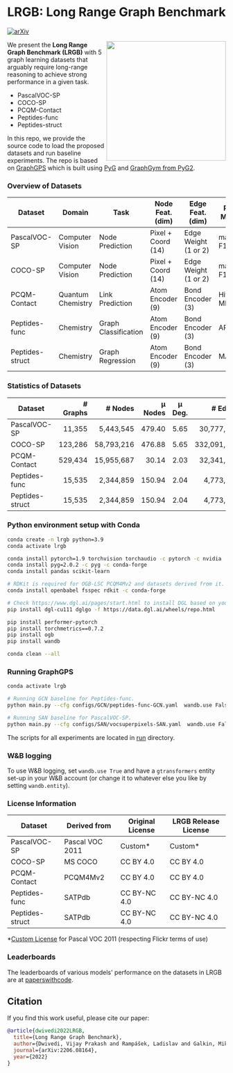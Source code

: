 # LRGB: Long Range Graph Benchmark

[![arXiv](https://img.shields.io/badge/arXiv-2206.08164-b31b1b.svg)](https://arxiv.org/abs/2206.08164)

<img src="https://i.imgur.com/2LKoGbu.png" align="right" width="275"/>

We present the **Long Range Graph Benchmark (LRGB)** with 5 graph learning datasets that arguably require
long-range reasoning to achieve strong performance in a given task. 
- PascalVOC-SP
- COCO-SP
- PCQM-Contact 
- Peptides-func
- Peptides-struct 

In this repo, we provide the source code to load the proposed datasets and run baseline experiments. 
The repo is based on [GraphGPS](https://github.com/rampasek/GraphGPS) which is built using [PyG](https://www.pyg.org/) and [GraphGym from PyG2](https://pytorch-geometric.readthedocs.io/en/2.0.0/notes/graphgym.html).


### Overview of Datasets

|  Dataset | Domain  |  Task | Node Feat. (dim)  | Edge Feat. (dim) | Perf. Metric | 
|---|---|---|---|---|---|
| PascalVOC-SP| Computer Vision | Node Prediction | Pixel + Coord (14) | Edge Weight (1 or 2) | macro F1 |
| COCO-SP | Computer Vision | Node Prediction | Pixel + Coord (14) | Edge Weight (1 or 2) | macro F1 |
| PCQM-Contact | Quantum Chemistry | Link Prediction | Atom Encoder (9) | Bond Encoder (3) | Hits@K, MRR
| Peptides-func | Chemistry | Graph Classification | Atom Encoder (9) | Bond Encoder (3) | AP
| Peptides-struct | Chemistry | Graph Regression | Atom Encoder (9) | Bond Encoder (3) | MAE |


### Statistics of Datasets

|  Dataset | # Graphs  |  # Nodes | μ Nodes  | μ Deg. | # Edges | μ Edges | μ Short. Path | μ Diameter 
|---|---:|---:|---:|:---:|---:|---:|---:|---:|
| PascalVOC-SP| 11,355 | 5,443,545 | 479.40 | 5.65 | 30,777,444 | 2,710.48 | 10.74±0.51 | 27.62±2.13 |
| COCO-SP | 123,286 | 58,793,216 | 476.88 | 5.65 | 332,091,902 | 2,693.67 | 10.66±0.55 | 27.39±2.14 |
| PCQM-Contact | 529,434 | 15,955,687 | 30.14 | 2.03 | 32,341,644 | 61.09 |4.63±0.63 | 9.86±1.79 |
| Peptides-func | 15,535 | 2,344,859 | 150.94 | 2.04 | 4,773,974 | 307.30 | 20.89±9.79 | 56.99±28.72 |
| Peptides-struct | 15,535 | 2,344,859 | 150.94 | 2.04 | 4,773,974 | 307.30 | 20.89±9.79 | 56.99±28.72 |


### Python environment setup with Conda

```bash
conda create -n lrgb python=3.9
conda activate lrgb

conda install pytorch=1.9 torchvision torchaudio -c pytorch -c nvidia
conda install pyg=2.0.2 -c pyg -c conda-forge
conda install pandas scikit-learn

# RDKit is required for OGB-LSC PCQM4Mv2 and datasets derived from it.  
conda install openbabel fsspec rdkit -c conda-forge

# Check https://www.dgl.ai/pages/start.html to install DGL based on your CUDA requirements
pip install dgl-cu111 dglgo -f https://data.dgl.ai/wheels/repo.html

pip install performer-pytorch
pip install torchmetrics==0.7.2
pip install ogb
pip install wandb

conda clean --all
```

### Running GraphGPS
```bash
conda activate lrgb

# Running GCN baseline for Peptides-func.
python main.py --cfg configs/GCN/peptides-func-GCN.yaml  wandb.use False

# Running SAN baseline for PascalVOC-SP.
python main.py --cfg configs/SAN/vocsuperpixels-SAN.yaml  wandb.use False

```

The scripts for all experiments are located in [run](./run) directory.

### W&B logging
To use W&B logging, set `wandb.use True` and have a `gtransformers` entity set-up in your W&B account (or change it to whatever else you like by setting `wandb.entity`). 

<!-- ### Datasets Links

Following is a list of direct URL links of the proposed datasets that are used in the respective files in the [graphgps/loader/dataset](graphgps/loader/dataset) directory. Note that the links below are just for information and there is no need to manually download these source files. The files are automatically downloaded in the corresponding files in the [graphgps/loader/dataset](graphgps/loader/dataset) directory.

1. PascalVOC-SP: [link](https://www.dropbox.com/s/8x722ai272wqwl4/voc_superpixels_edge_wt_region_boundary.zip?dl=0)  
2. COCO-SP: [link](https://www.dropbox.com/s/r6ihg1f4pmyjjy0/coco_superpixels_edge_wt_region_boundary.zip?dl=0)  
3. PCQM-Contact: [link](https://datasets-public-research.s3.us-east-2.amazonaws.com/PCQM4M/pcqm4m-contact.tsv.gz)  
4. Peptides-func: [link](https://www.dropbox.com/s/ol2v01usvaxbsr8/peptide_multi_class_dataset.csv.gz?dl=0)  
5. Peptides-struct: [link](https://www.dropbox.com/s/464u3303eu2u4zp/peptide_structure_dataset.csv.gz?dl=0)   -->

### License Information

|  Dataset | Derived from  |  Original License | LRGB Release License  |
|---|---|---|---|
| PascalVOC-SP| Pascal VOC 2011 | Custom* | Custom* |
| COCO-SP | MS COCO | CC BY 4.0 | CC BY 4.0 |
| PCQM-Contact | PCQM4Mv2 | CC BY 4.0 | CC BY 4.0 |
| Peptides-func | SATPdb | CC BY-NC 4.0 | CC BY-NC 4.0 |
| Peptides-struct | SATPdb | CC BY-NC 4.0 | CC BY-NC 4.0 |


*[Custom License](http://host.robots.ox.ac.uk/pascal/VOC/voc2011/index.html) for Pascal VOC 2011 (respecting Flickr terms of use)

### Leaderboards
The leaderboards of various models' performance on the datasets in LRGB are at [paperswithcode](https://paperswithcode.com/dataset/pascalvoc-sp).

## Citation

If you find this work useful, please cite our paper:
```bibtex
@article{dwivedi2022LRGB,
  title={Long Range Graph Benchmark}, 
  author={Dwivedi, Vijay Prakash and Rampášek, Ladislav and Galkin, Mikhail and Parviz, Ali and Wolf, Guy and Luu, Anh Tuan and Beaini, Dominique},
  journal={arXiv:2206.08164},
  year={2022}
}
```
